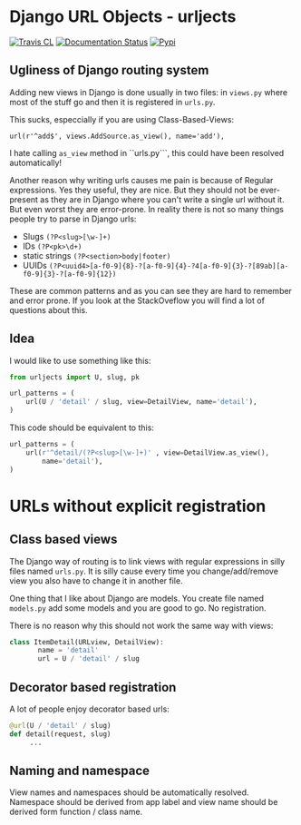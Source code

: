 Django URL Objects - urljects
=============================


[![Travis CL](https://img.shields.io/travis/Visgean/urljects.svg)](https://travis-ci.org/Visgean/urljects)
[![Documentation Status](https://readthedocs.org/projects/urljects/badge/?version=latest)](https://urljects.readthedocs.org/en/latest/)
[![Pypi](https://img.shields.io/pypi/v/urljects.svg)](https://pypi.python.org/pypi/urljects)


Ugliness of Django routing system
---------------------------------

Adding new views in Django is done usually in two files: in ``views.py`` where most of the stuff go and then it is registered in ``urls.py``. 

This sucks, especcially if you are using Class-Based-Views: 

```
url(r'^add$', views.AddSource.as_view(), name='add'),
```

I hate calling ``as_view`` method in ``urls.py```, this could have been resolved automatically!

Another reason why writing urls causes me pain is because of Regular expressions. Yes they useful, they are nice. But they should not be ever-present  as they are in Django where you can't write a single url without it. But even worst they are error-prone. 
In reality there is not so many things people try to parse in Django urls:

 - Slugs ``(?P<slug>[\w-]+)``
 - IDs ``(?P<pk>\d+)``
 - static strings ``(?P<section>body|footer)``
 - UUIDs ``(?P<uuid4>[a-f0-9]{8}-?[a-f0-9]{4}-?4[a-f0-9]{3}-?[89ab][a-f0-9]{3}-?[a-f0-9]{12})``

These are common patterns and as you can see they are hard to remember and error prone. If you look at the StackOveflow you will find a lot of questions about this. 

Idea
------

I would like to use something like this:

```python
from urljects import U, slug, pk

url_patterns = (
    url(U / 'detail' / slug, view=DetailView, name='detail'),
)
```

This code should be equivalent to this:

```python 
url_patterns = (
    url(r'^detail/(?P<slug>[\w-]+)' , view=DetailView.as_view(), 
        name='detail'),
)
```

URLs without explicit registration
============================

Class based views
----------------------------

The Django way of routing is to link views with regular expressions in silly files named ``urls.py``. It is silly cause every time you change/add/remove view you also have to change it in another file. 

One thing that I like about Django are models. You create file named ``models.py`` add some models and you are good to go. No registration. 

There is no reason why this should not work the same way with views:

```python
class ItemDetail(URLview, DetailView):
       name = 'detail'
       url = U / 'detail' / slug
```

Decorator based registration
--------------------------------------------
A lot of people enjoy decorator based urls:


```python
@url(U / 'detail' / slug)
def detail(request, slug)
     ...
```

Naming and namespace
--------------------------------------

View names and namespaces should be automatically resolved. 
Namespace should be derived from app label and view name should be derived form function / class name. 

